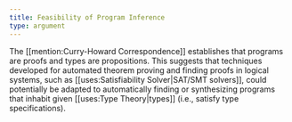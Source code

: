 ```yaml
---
title: Feasibility of Program Inference
type: argument
---
```

The [[mention:Curry-Howard Correspondence]] establishes that programs are proofs and types are propositions. This suggests that techniques developed for automated theorem proving and finding proofs in logical systems, such as [[uses:Satisfiability Solver|SAT/SMT solvers]], could potentially be adapted to automatically finding or synthesizing programs that inhabit given [[uses:Type Theory|types]] (i.e., satisfy type specifications).